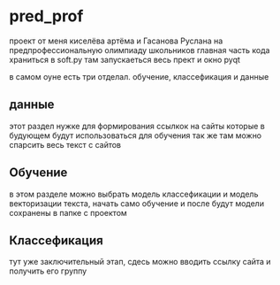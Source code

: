# pred_prof
проект от меня киселёва артёма и Гасанова Руслана на предпрофессиональную олимпиаду школьников
главная часть кода храниться в soft.py там запускаеться весь прект и окно pyqt

в самом оуне есть три отделал. обучение, классефикация и данные

## данные
этот раздел нужке для формирования ссылкок на сайты которые в будующем будут использоваться для обучения
так же там можно спарсить весь текст с сайтов

## Обучение
в этом разделе можно выбрать модель классефикации и модель векторизации текста, начать само обучение и после будут модели сохранены в папке с проектом

## Классефикация
тут уже заключительный этап, сдесь можно вводить ссылку сайта и получить его группу
